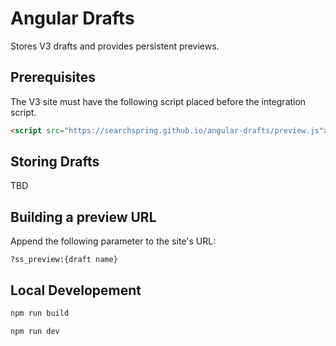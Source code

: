 # Angular Drafts
Stores V3 drafts and provides persistent previews.

## Prerequisites
The V3 site must have the following script placed before the integration script.
```html
<script src="https://searchspring.github.io/angular-drafts/preview.js">
```
## Storing Drafts

TBD

## Building a preview URL

Append the following parameter to the site's URL:
```
?ss_preview:{draft name}
```

## Local Developement
```zsh
npm run build
```
```zsh
npm run dev
```